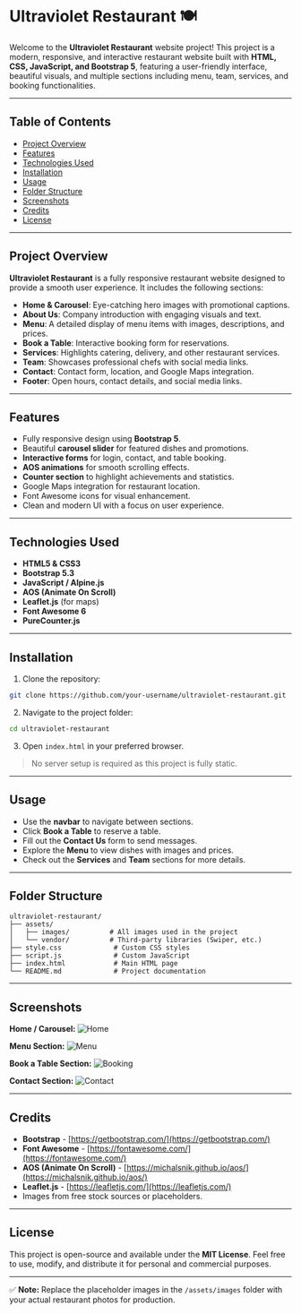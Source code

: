 
# Ultraviolet Restaurant 🍽

Welcome to the **Ultraviolet Restaurant** website project! This project is a modern, responsive, and interactive restaurant website built with **HTML, CSS, JavaScript, and Bootstrap 5**, featuring a user-friendly interface, beautiful visuals, and multiple sections including menu, team, services, and booking functionalities.

---

## Table of Contents

* [Project Overview](#project-overview)
* [Features](#features)
* [Technologies Used](#technologies-used)
* [Installation](#installation)
* [Usage](#usage)
* [Folder Structure](#folder-structure)
* [Screenshots](#screenshots)
* [Credits](#credits)
* [License](#license)

---

## Project Overview

**Ultraviolet Restaurant** is a fully responsive restaurant website designed to provide a smooth user experience. It includes the following sections:

* **Home & Carousel**: Eye-catching hero images with promotional captions.
* **About Us**: Company introduction with engaging visuals and text.
* **Menu**: A detailed display of menu items with images, descriptions, and prices.
* **Book a Table**: Interactive booking form for reservations.
* **Services**: Highlights catering, delivery, and other restaurant services.
* **Team**: Showcases professional chefs with social media links.
* **Contact**: Contact form, location, and Google Maps integration.
* **Footer**: Open hours, contact details, and social media links.

---

## Features

* Fully responsive design using **Bootstrap 5**.
* Beautiful **carousel slider** for featured dishes and promotions.
* **Interactive forms** for login, contact, and table booking.
* **AOS animations** for smooth scrolling effects.
* **Counter section** to highlight achievements and statistics.
* Google Maps integration for restaurant location.
* Font Awesome icons for visual enhancement.
* Clean and modern UI with a focus on user experience.

---

## Technologies Used

* **HTML5 & CSS3**
* **Bootstrap 5.3**
* **JavaScript / Alpine.js**
* **AOS (Animate On Scroll)**
* **Leaflet.js** (for maps)
* **Font Awesome 6**
* **PureCounter.js**

---

## Installation

1. Clone the repository:

```bash
git clone https://github.com/your-username/ultraviolet-restaurant.git
```

2. Navigate to the project folder:

```bash
cd ultraviolet-restaurant
```

3. Open `index.html` in your preferred browser.

> No server setup is required as this project is fully static.

---

## Usage

* Use the **navbar** to navigate between sections.
* Click **Book a Table** to reserve a table.
* Fill out the **Contact Us** form to send messages.
* Explore the **Menu** to view dishes with images and prices.
* Check out the **Services** and **Team** sections for more details.

---

## Folder Structure

```
ultraviolet-restaurant/
├── assets/
│   ├── images/          # All images used in the project
│   └── vendor/          # Third-party libraries (Swiper, etc.)
├── style.css             # Custom CSS styles
├── script.js             # Custom JavaScript
├── index.html            # Main HTML page
└── README.md             # Project documentation
```

---

## Screenshots

**Home / Carousel:**
![Home](assets/images/screenshot-home.png)

**Menu Section:**
![Menu](assets/images/screenshot-menu.png)

**Book a Table Section:**
![Booking](assets/images/screenshot-booking.png)

**Contact Section:**
![Contact](assets/images/screenshot-contact.png)

---

## Credits

* **Bootstrap** - [https://getbootstrap.com/](https://getbootstrap.com/)
* **Font Awesome** - [https://fontawesome.com/](https://fontawesome.com/)
* **AOS (Animate On Scroll)** - [https://michalsnik.github.io/aos/](https://michalsnik.github.io/aos/)
* **Leaflet.js** - [https://leafletjs.com/](https://leafletjs.com/)
* Images from free stock sources or placeholders.

---

## License

This project is open-source and available under the **MIT License**.
Feel free to use, modify, and distribute it for personal and commercial purposes.

---

✅ **Note:** Replace the placeholder images in the `/assets/images` folder with your actual restaurant photos for production.


